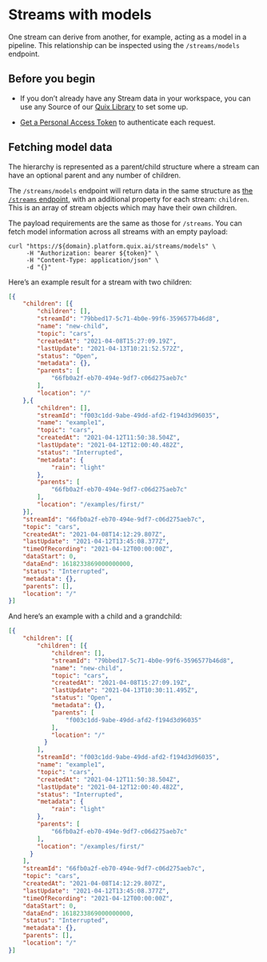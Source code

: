 # Streams with models

One stream can derive from another, for example, acting as a model in a
pipeline. This relationship can be inspected using the `/streams/models`
endpoint.

## Before you begin

  - If you don’t already have any Stream data in your workspace, you can use any Source of our [Quix Library](../../platform/samples/samples.md) to set some up.

  - [Get a Personal Access Token](authenticate.md)
    to authenticate each request.

## Fetching model data

The hierarchy is represented as a parent/child structure where a stream
can have an optional parent and any number of children.

The `/streams/models` endpoint will return data in the same structure as
[the `/streams` endpoint](streams-paged.md), with
an additional property for each stream: `children`. This is an array of
stream objects which may have their own children.

The payload requirements are the same as those for `/streams`. You can
fetch model information across all streams with an empty payload:

``` shell
curl "https://${domain}.platform.quix.ai/streams/models" \
     -H "Authorization: bearer ${token}" \
     -H "Content-Type: application/json" \
     -d "{}"
```

Here’s an example result for a stream with two children:

``` json
[{
    "children": [{
        "children": [],
        "streamId": "79bbed17-5c71-4b0e-99f6-3596577b46d8",
        "name": "new-child",
        "topic": "cars",
        "createdAt": "2021-04-08T15:27:09.19Z",
        "lastUpdate": "2021-04-13T10:21:52.572Z",
        "status": "Open",
        "metadata": {},
        "parents": [
            "66fb0a2f-eb70-494e-9df7-c06d275aeb7c"
        ],
        "location": "/"
    },{
        "children": [],
        "streamId": "f003c1dd-9abe-49dd-afd2-f194d3d96035",
        "name": "example1",
        "topic": "cars",
        "createdAt": "2021-04-12T11:50:38.504Z",
        "lastUpdate": "2021-04-12T12:00:40.482Z",
        "status": "Interrupted",
        "metadata": {
            "rain": "light"
        },
        "parents": [
            "66fb0a2f-eb70-494e-9df7-c06d275aeb7c"
        ],
        "location": "/examples/first/"
    }],
    "streamId": "66fb0a2f-eb70-494e-9df7-c06d275aeb7c",
    "topic": "cars",
    "createdAt": "2021-04-08T14:12:29.807Z",
    "lastUpdate": "2021-04-12T13:45:08.377Z",
    "timeOfRecording": "2021-04-12T00:00:00Z",
    "dataStart": 0,
    "dataEnd": 1618233869000000000,
    "status": "Interrupted",
    "metadata": {},
    "parents": [],
    "location": "/"
}]
```

And here’s an example with a child and a grandchild:

``` json
[{
    "children": [{
        "children": [{
            "children": [],
            "streamId": "79bbed17-5c71-4b0e-99f6-3596577b46d8",
            "name": "new-child",
            "topic": "cars",
            "createdAt": "2021-04-08T15:27:09.19Z",
            "lastUpdate": "2021-04-13T10:30:11.495Z",
            "status": "Open",
            "metadata": {},
            "parents": [
                "f003c1dd-9abe-49dd-afd2-f194d3d96035"
            ],
            "location": "/"
          }
        ],
        "streamId": "f003c1dd-9abe-49dd-afd2-f194d3d96035",
        "name": "example1",
        "topic": "cars",
        "createdAt": "2021-04-12T11:50:38.504Z",
        "lastUpdate": "2021-04-12T12:00:40.482Z",
        "status": "Interrupted",
        "metadata": {
            "rain": "light"
        },
        "parents": [
            "66fb0a2f-eb70-494e-9df7-c06d275aeb7c"
        ],
        "location": "/examples/first/"
      }
    ],
    "streamId": "66fb0a2f-eb70-494e-9df7-c06d275aeb7c",
    "topic": "cars",
    "createdAt": "2021-04-08T14:12:29.807Z",
    "lastUpdate": "2021-04-12T13:45:08.377Z",
    "timeOfRecording": "2021-04-12T00:00:00Z",
    "dataStart": 0,
    "dataEnd": 1618233869000000000,
    "status": "Interrupted",
    "metadata": {},
    "parents": [],
    "location": "/"
}]
```
